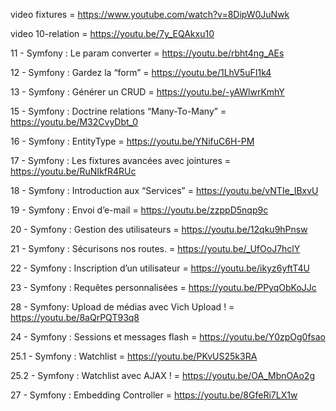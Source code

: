 video fixtures = https://www.youtube.com/watch?v=8DipW0JuNwk 

video 10-relation = https://youtu.be/7y_EQAkxu10 

11 - Symfony : Le param converter = https://youtu.be/rbht4ng_AEs 

12 - Symfony : Gardez la “form” = https://youtu.be/1LhV5uFI1k4 

13 - Symfony : Générer un CRUD = https://youtu.be/-yAWlwrKmhY 

15 - Symfony : Doctrine relations “Many-To-Many” = https://youtu.be/M32CvyDbt_0 

16 - Symfony : EntityType = https://youtu.be/YNifuC6H-PM 

17 - Symfony : Les fixtures avancées avec jointures = https://youtu.be/RuNIkfR4RUc 

18 - Symfony : Introduction aux “Services” = https://youtu.be/vNTIe_IBxvU 

19 - Symfony : Envoi d’e-mail = https://youtu.be/zzppD5nqp9c 

20 - Symfony : Gestion des utilisateurs = https://youtu.be/12qku9hPnsw 

21 - Symfony : Sécurisons nos routes. = https://youtu.be/_UfOoJ7hclY 

22 - Symfony : Inscription d’un utilisateur = https://youtu.be/ikyz6yftT4U

23 - Symfony : Requêtes personnalisées = https://youtu.be/PPyqObKoJJc 

28 - Symfony: Upload de médias avec Vich Upload ! = https://youtu.be/8aQrPQT93q8 

24 - Symfony : Sessions et messages flash = https://youtu.be/Y0zpOg0fsao 

25.1 - Symfony : Watchlist = https://youtu.be/PKvUS25k3RA 

25.2 - Symfony : Watchlist avec AJAX ! = https://youtu.be/OA_MbnOAo2g 

27 - Symfony : Embedding Controller = https://youtu.be/8GfeRi7LX1w